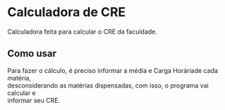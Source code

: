 # Calculadora de CRE

Calculadora feita para calcular o CRE da faculdade.

## Como usar

Para fazer o cálculo, é preciso informar a média e Carga Horáriade cada matéria, 
<br>desconsiderando as matérias dispensadas, com isso, o programa vai calcular e <br>
informar seu CRE.